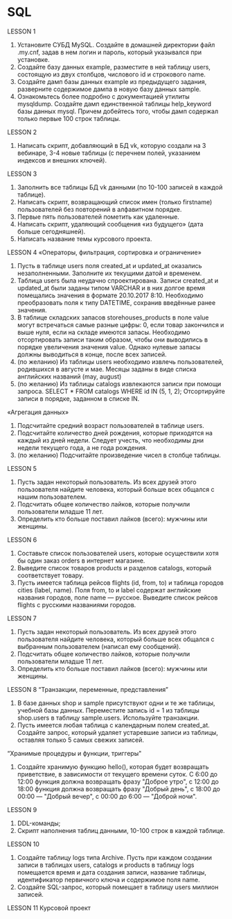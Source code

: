 # SQL
LESSON 1
1. Установите СУБД MySQL. Создайте в домашней директории файл .my.cnf, задав в нем логин и пароль, который указывался при установке.
2. Создайте базу данных example, разместите в ней таблицу users, состоящую из двух столбцов, числового id и строкового name.
3. Создайте дамп базы данных example из предыдущего задания, разверните содержимое дампа в новую базу данных sample.
4. Ознакомьтесь более подробно с документацией утилиты mysqldump. Создайте дамп единственной таблицы help_keyword базы данных mysql. 
   Причем добейтесь того, чтобы дамп содержал только первые 100 строк таблицы.

LESSON 2
1. Написать cкрипт, добавляющий в БД vk, которую создали на 3 вебинаре, 3-4 новые таблицы (с перечнем полей, указанием индексов и внешних ключей).

LESSON 3
1. Заполнить все таблицы БД vk данными (по 10-100 записей в каждой таблице).
2. Написать скрипт, возвращающий список имен (только firstname) пользователей без повторений в алфавитном порядке.
3. Первые пять пользователей пометить как удаленные.
4. Написать скрипт, удаляющий сообщения «из будущего» (дата больше сегодняшней).
4. Написать название темы курсового проекта.

LESSON 4
«Операторы, фильтрация, сортировка и ограничение»
1. Пусть в таблице users поля created_at и updated_at оказались незаполненными. Заполните их текущими датой и временем.
2. Таблица users была неудачно спроектирована. Записи created_at и updated_at были заданы типом VARCHAR и в них долгое время помещались значения в формате 
   20.10.2017 8:10. Необходимо преобразовать поля к типу DATETIME, сохранив введённые ранее значения.
3. В таблице складских запасов storehouses_products в поле value могут встречаться самые разные цифры: 0, если товар закончился и выше нуля, если на складе 
   имеются запасы. Необходимо отсортировать записи таким образом, чтобы они выводились в порядке увеличения значения value. Однако нулевые запасы должны 
   выводиться в конце, после всех записей.
4. (по желанию) Из таблицы users необходимо извлечь пользователей, родившихся в августе и мае. Месяцы заданы в виде списка английских названий (may, august)
5. (по желанию) Из таблицы catalogs извлекаются записи при помощи запроса. SELECT * FROM catalogs WHERE id IN (5, 1, 2); Отсортируйте записи в порядке, заданном 
   в списке IN.

«Агрегация данных»
1. Подсчитайте средний возраст пользователей в таблице users.
2. Подсчитайте количество дней рождения, которые приходятся на каждый из дней недели. Следует учесть, что необходимы дни недели текущего года, а не года рождения.
3. (по желанию) Подсчитайте произведение чисел в столбце таблицы.

LESSON 5
1. Пусть задан некоторый пользователь. Из всех друзей этого пользователя найдите человека, который больше всех общался с нашим пользователем.
2. Подсчитать общее количество лайков, которые получили пользователи младше 11 лет.
3. Определить кто больше поставил лайков (всего): мужчины или женщины.

LESSON 6
1. Составьте список пользователей users, которые осуществили хотя бы один заказ orders в интернет магазине.
2. Выведите список товаров products и разделов catalogs, который соответствует товару.
3. Пусть имеется таблица рейсов flights (id, from, to) и таблица городов cities (label, name). Поля from, to и label содержат английские названия городов, поле 
   name — русское. Выведите список рейсов flights с русскими названиями городов.

LESSON 7
1. Пусть задан некоторый пользователь. Из всех друзей этого пользователя найдите человека, который больше всех общался с выбранным пользователем (написал ему сообщений).
2. Подсчитать общее количество лайков, которые получили пользователи младше 11 лет.
3. Определить кто больше поставил лайков (всего): мужчины или женщины.

LESSON 8
“Транзакции, переменные, представления”
1. В базе данных shop и sample присутствуют одни и те же таблицы, учебной базы данных. Переместите запись id = 1 из таблицы shop.users в таблицу sample.users. 
   Используйте транзакции.
2. Пусть имеется любая таблица с календарным полем created_at. Создайте запрос, который удаляет устаревшие записи из таблицы, оставляя только 5 самых свежих записей.

“Хранимые процедуры и функции, триггеры"
1. Создайте хранимую функцию hello(), которая будет возвращать приветствие, в зависимости от текущего времени суток. С 6:00 до 12:00 функция должна возвращать фразу 
   "Доброе утро", с 12:00 до 18:00 функция должна возвращать фразу "Добрый день", с 18:00 до 00:00 — "Добрый вечер", с 00:00 до 6:00 — "Доброй ночи".

LESSON 9
1. DDL-команды;
2. Скрипт наполнения таблиц данными, 10-100 строк в каждой таблице.

LESSON 10
1. Создайте таблицу logs типа Archive. Пусть при каждом создании записи в таблицах users, catalogs и products в таблицу logs помещается время и дата создания записи, 
   название таблицы, идентификатор первичного ключа и содержимое поля name.
2. Создайте SQL-запрос, который помещает в таблицу users миллион записей.

LESSON 11
Курсовой проект
